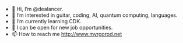 - 👋 Hi, I’m @dealancer.
- 👀 I’m interested in guitar, coding, AI, quantum computing, languages.
- 🌱 I’m currently learning CDK.
- 💞️ I can be open for new job opportunities.
- 📫 How to reach me http://www.myrgorod.net

<!---
dealancer/dealancer is a ✨ special ✨ repository because its `README.md` (this file) appears on your GitHub profile.
You can click the Preview link to take a look at your changes.
--->
